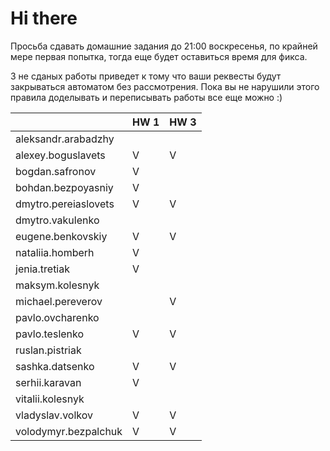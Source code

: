 # Hi there

Просьба сдавать домашние задания до 21:00 воскресенья, по крайней мере первая попытка,
тогда еще будет оставиться время для фикса.

3 не сданых работы приведет к тому что ваши реквесты будут закрываться автоматом без рассмотрения.
Пока вы не нарушили этого правила доделывать и переписывать работы все еще можно :)

|                       | HW 1 | HW 3 |
| ---                   | ---  | ---  |
| aleksandr.arabadzhy   |      |      |
| alexey.boguslavets    |  V   |   V  |
| bogdan.safronov       |  V   |      |
| bohdan.bezpoyasniy    |  V   |      |
| dmytro.pereiaslovets  |  V   |   V  |
| dmytro.vakulenko      |      |      |
| eugene.benkovskiy     |  V   |   V  |
| nataliia.homberh      |  V   |      |
| jenia.tretiak         |  V   |      |
| maksym.kolesnyk       |      |      |
| michael.pereverov     |      |   V  |
| pavlo.ovcharenko      |      |      |
| pavlo.teslenko        |  V   |   V  |
| ruslan.pistriak       |      |      |
| sashka.datsenko       |  V   |   V  |
| serhii.karavan        |  V   |      |
| vitalii.kolesnyk      |      |      |
| vladyslav.volkov      |  V   |   V  |
| volodymyr.bezpalchuk  |  V   |   V  |

